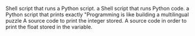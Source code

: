 Shell script that runs a Python script.
a Shell script that runs Python code.
a Python script that prints exactly "Programming is like building a multilingual puzzle
A source code to print the integer stored.
A source code in order to print the float stored in the variable.

